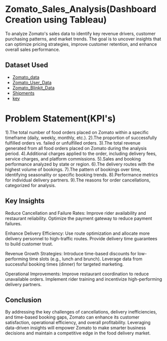 # Zomato_Sales_Analysis(Dashboard Creation using Tableau)

To analyze Zomato's sales data to identify key revenue drivers, customer purchasing patterns, and market trends. The goal is to uncover insights that can optimize pricing strategies, improve customer retention, and enhance overall sales performance.

## Dataset Used

- <a href="https://github.com/Ranjithdbs/Zomato_Sales_Analysis/blob/main/Zomato_data.csv">Zomato_data</a>
- <a href="https://github.com/Ranjithdbs/Zomato_Sales_Analysis/blob/main/Zomato_User_Data.csv">Zomato_User_Data</a>
- <a href="https://github.com/Ranjithdbs/Zomato_Sales_Analysis/blob/main/Zomato_Blinkit_Data.csv">Zomato_Blinkit_Data</a>
- <a href="https://github.com/Ranjithdbs/Zomato_Sales_Analysis/blob/main/Shipments.csv">Shipments</a>
- <a href="https://github.com/Ranjithdbs/Zomato_Sales_Analysis/blob/main/Key.pdf">key</a>

# Problem Statement(KPI's)
1).The total number of food orders placed on Zomato within a specific timeframe (daily, weekly, monthly, etc.).
2).The proportion of successfully fulfilled orders vs. failed or unfulfilled orders.
3).The total revenue generated from all food orders placed on Zomato during the analysis period.
4).Additional charges applied to the order, including delivery fees, service charges, and platform commissions.
5).Sales and booking performance analyzed by state or region.
6).The delivery routes with the highest volume of bookings.
7).The pattern of bookings over time, identifying seasonality or specific booking trends.
8).Performance metrics for individual delivery partners.
9).The reasons for order cancellations, categorized for analysis.
## Key Insights
Reduce Cancellation and Failure Rates:
Improve rider availability and restaurant reliability.
Optimize the payment gateway to reduce payment failures.

Enhance Delivery Efficiency:
Use route optimization and allocate more delivery personnel to high-traffic routes.
Provide delivery time guarantees to build customer trust.

Revenue Growth Strategies:
Introduce time-based discounts for low-performing time slots (e.g., lunch and brunch).
Leverage data from successful booking times (dinner) for targeted marketing.

Operational Improvements:
Improve restaurant coordination to reduce unavailable orders.
Implement rider training and incentivize high-performing delivery partners.

## Conclusion
By addressing the key challenges of cancellations, delivery inefficiencies, and time-based booking gaps, Zomato can enhance its customer satisfaction, operational efficiency, and overall profitability. Leveraging data-driven insights will empower Zomato to make smarter business decisions and maintain a competitive edge in the food delivery market.
